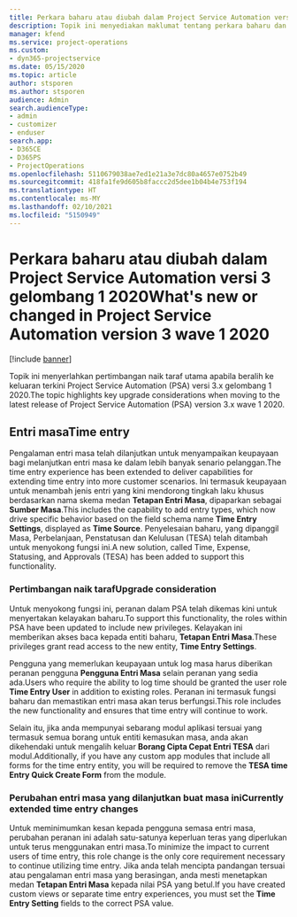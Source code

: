 ```yaml
---
title: Perkara baharu atau diubah dalam Project Service Automation versi 3.x gelombang 1 2020
description: Topik ini menyediakan maklumat tentang perkara baharu dan diubah dalam Project Service Automation versi 3 gelombang 1 2020.
manager: kfend
ms.service: project-operations
ms.custom:
- dyn365-projectservice
ms.date: 05/15/2020
ms.topic: article
author: stsporen
ms.author: stsporen
audience: Admin
search.audienceType:
- admin
- customizer
- enduser
search.app:
- D365CE
- D365PS
- ProjectOperations
ms.openlocfilehash: 5110679038ae7ed1e21a3e7dc80a4657e0752b49
ms.sourcegitcommit: 418fa1fe9d605b8faccc2d5dee1b04b4e753f194
ms.translationtype: HT
ms.contentlocale: ms-MY
ms.lasthandoff: 02/10/2021
ms.locfileid: "5150949"
---
```

# <a name="whats-new-or-changed-in-project-service-automation-version-3-wave-1-2020"></a><span data-ttu-id="3f791-103">Perkara baharu atau diubah dalam Project Service Automation versi 3 gelombang 1 2020</span><span class="sxs-lookup"><span data-stu-id="3f791-103">What's new or changed in Project Service Automation version 3 wave 1 2020</span></span>

[!include [banner](../includes/psa-now-project-operations.md)]

<span data-ttu-id="3f791-104">Topik ini menyerlahkan pertimbangan naik taraf utama apabila beralih ke keluaran terkini Project Service Automation (PSA) versi 3.x gelombang 1 2020.</span><span class="sxs-lookup"><span data-stu-id="3f791-104">The topic highlights key upgrade considerations when moving to the latest release of Project Service Automation (PSA) version 3.x wave 1 2020.</span></span>

## <a name="time-entry"></a><span data-ttu-id="3f791-105">Entri masa</span><span class="sxs-lookup"><span data-stu-id="3f791-105">Time entry</span></span>
<span data-ttu-id="3f791-106">Pengalaman entri masa telah dilanjutkan untuk menyampaikan keupayaan bagi melanjutkan entri masa ke dalam lebih banyak senario pelanggan.</span><span class="sxs-lookup"><span data-stu-id="3f791-106">The time entry experience has been extended to deliver capabilities for extending time entry into more customer scenarios.</span></span> <span data-ttu-id="3f791-107">Ini termasuk keupayaan untuk menambah jenis entri yang kini mendorong tingkah laku khusus berdasarkan nama skema medan **Tetapan Entri Masa**, dipaparkan sebagai **Sumber Masa**.</span><span class="sxs-lookup"><span data-stu-id="3f791-107">This includes the capability to add entry types, which now drive specific behavior based on the field schema name **Time Entry Settings**, displayed as **Time Source**.</span></span> <span data-ttu-id="3f791-108">Penyelesaian baharu, yang dipanggil Masa, Perbelanjaan, Penstatusan dan Kelulusan (TESA) telah ditambah untuk menyokong fungsi ini.</span><span class="sxs-lookup"><span data-stu-id="3f791-108">A new solution, called Time, Expense, Statusing, and Approvals (TESA) has been added to support this functionality.</span></span>

### <a name="upgrade-consideration"></a><span data-ttu-id="3f791-109">Pertimbangan naik taraf</span><span class="sxs-lookup"><span data-stu-id="3f791-109">Upgrade consideration</span></span>
<span data-ttu-id="3f791-110">Untuk menyokong fungsi ini, peranan dalam PSA telah dikemas kini untuk menyertakan kelayakan baharu.</span><span class="sxs-lookup"><span data-stu-id="3f791-110">To support this functionality, the roles within PSA have been updated to include new privileges.</span></span> <span data-ttu-id="3f791-111">Kelayakan ini memberikan akses baca kepada entiti baharu, **Tetapan Entri Masa**.</span><span class="sxs-lookup"><span data-stu-id="3f791-111">These privileges grant read access to the new entity, **Time Entry Settings**.</span></span>

<span data-ttu-id="3f791-112">Pengguna yang memerlukan keupayaan untuk log masa harus diberikan peranan pengguna **Pengguna Entri Masa** selain peranan yang sedia ada.</span><span class="sxs-lookup"><span data-stu-id="3f791-112">Users who require the ability to log time should be granted the user role **Time Entry User** in addition to existing roles.</span></span> <span data-ttu-id="3f791-113">Peranan ini termasuk fungsi baharu dan memastikan entri masa akan terus berfungsi.</span><span class="sxs-lookup"><span data-stu-id="3f791-113">This role includes the new functionality and ensures that time entry will continue to work.</span></span>

<span data-ttu-id="3f791-114">Selain itu, jika anda mempunyai sebarang modul aplikasi tersuai yang termasuk semua borang untuk entiti kemasukan masa, anda akan dikehendaki untuk mengalih keluar **Borang Cipta Cepat Entri TESA** dari modul.</span><span class="sxs-lookup"><span data-stu-id="3f791-114">Additionally, if you have any custom app modules that include all forms for the time entry entity, you will be required to remove the **TESA time Entry Quick Create Form** from the module.</span></span>

### <a name="currently-extended-time-entry-changes"></a><span data-ttu-id="3f791-115">Perubahan entri masa yang dilanjutkan buat masa ini</span><span class="sxs-lookup"><span data-stu-id="3f791-115">Currently extended time entry changes</span></span>
<span data-ttu-id="3f791-116">Untuk meminimumkan kesan kepada pengguna semasa entri masa, perubahan peranan ini adalah satu-satunya keperluan teras yang diperlukan untuk terus menggunakan entri masa.</span><span class="sxs-lookup"><span data-stu-id="3f791-116">To minimize the impact to current users of time entry, this role change is the only core requirement necessary to continue utilizing time entry.</span></span> <span data-ttu-id="3f791-117">Jika anda telah mencipta pandangan tersuai atau pengalaman entri masa yang berasingan, anda mesti menetapkan medan **Tetapan Entri Masa** kepada nilai PSA yang betul.</span><span class="sxs-lookup"><span data-stu-id="3f791-117">If you have created custom views or separate time entry experiences, you must set the **Time Entry Setting** fields to the correct PSA value.</span></span>
